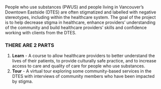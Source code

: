 People who use substances (PWUS) and people living in Vancouver’s Downtown Eastside (DTES) are often stigmatized and labelled with negative stereotypes, including within the healthcare system. The goal of the project is to help decrease stigma in healthcare, enhance providers’ understanding of the community and build healthcare providers’ skills and confidence working with clients from the DTES.

### THERE ARE 2 PARTS
1. **Learn** - A course to allow healthcare providers to better understand the lives of their patients, to provide culturally safe practice, and to increase access to care and quality of care for people who use substances.
2. **Tour** - A virtual tour exploring some community-based services in the DTES with interviews of community members who have been impacted by stigma.